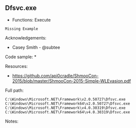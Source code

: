 ## Dfsvc.exe

* Functions: Execute

```
Missing Example
```

Acknowledgements:
* Casey Smith - @subtee

Code sample:
* 

Resources:
* https://github.com/api0cradle/ShmooCon-2015/blob/master/ShmooCon-2015-Simple-WLEvasion.pdf

Full path:
```
C:\Windows\Microsoft.NET\Framework\v2.0.50727\Dfsvc.exe     
C:\Windows\Microsoft.NET\Framework64\v2.0.50727\Dfsvc.exe    
C:\Windows\Microsoft.NET\Framework\v4.0.30319\Dfsvc.exe    
C:\Windows\Microsoft.NET\Framework64\v4.0.30319\Dfsvc.exe    
```

Notes:



 
